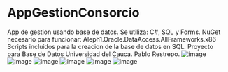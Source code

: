 # AppGestionConsorcio
App de gestion usando base de datos.
Se utiliza: C#, SQL y Forms.
NuGet necesario para funcionar: Aleph1.Oracle.DataAccess.AllFrameworks.x86
Scripts incluidos para la creacion de la base de datos en SQL.
Proyecto para Base de Datos Universidad del Cauca.
Pablo Restrepo.
![image](https://user-images.githubusercontent.com/67757313/185767801-ed430154-19b0-440f-b782-36171306b0fe.png)
![image](https://user-images.githubusercontent.com/67757313/185767809-de9ffebb-19cd-477d-bc01-57cfec41369d.png)
![image](https://user-images.githubusercontent.com/67757313/185767811-3c5c92a7-d8b8-4d06-ad26-d935016b2502.png)
![image](https://user-images.githubusercontent.com/67757313/185767812-d2809c6d-93a4-4f62-83e3-a5ca771a2d79.png)
![image](https://user-images.githubusercontent.com/67757313/185767816-87a67f0c-6277-4015-9c99-4aac4588697b.png)
![image](https://user-images.githubusercontent.com/67757313/185767859-cbb7d32c-9b0e-49a9-b161-52225ba71a84.png)
